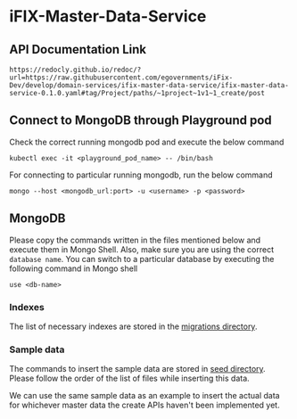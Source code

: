 # iFIX-Master-Data-Service
## API Documentation Link
```
https://redocly.github.io/redoc/?url=https://raw.githubusercontent.com/egovernments/iFix-Dev/develop/domain-services/ifix-master-data-service/ifix-master-data-service-0.1.0.yaml#tag/Project/paths/~1project~1v1~1_create/post
```
## Connect to MongoDB through Playground pod
Check the correct running mongodb pod and execute the below command
```
kubectl exec -it <playground_pod_name> -- /bin/bash
```

For connecting to particular running mongodb, run the below command
```
mongo --host <mongodb_url:port> -u <username> -p <password>
```

## MongoDB

Please copy the commands written in the files mentioned below and execute them in Mongo Shell. Also, make sure you 
are using the correct `database name`. You can switch to a particular database by executing the following command in 
Mongo shell
```
use <db-name>
```

### Indexes
The list of necessary indexes are stored in the [migrations directory](./src/main/resources/db/migration).

### Sample data
The commands to insert the sample data are stored in [seed directory](./src/main/resources/db/seed). Please follow 
the order of the list of files while inserting this data. 

We can use the same sample data as an example to insert the actual data for whichever master data the create APIs 
haven't been implemented yet.
